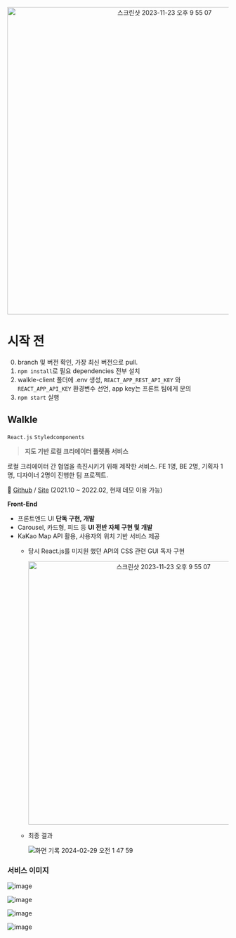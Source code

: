 <p align="center">
    <img width="700" alt="스크린샷 2023-11-23 오후 9 55 07" src="https://github.com/KHU-Return19/Walkle-Client/assets/49388937/823213bd-5bf2-424a-a827-8d98f8665e81">
</p>


# 시작 전
0. branch 및 버전 확인, 가장 최신 버전으로 pull.
1. `npm install`로 필요 dependencies 전부 설치
2. walkle-client 폴더에 .env 생성, `REACT_APP_REST_API_KEY` 와 `REACT_APP_API_KEY` 환경변수 선언, app key는 프론트 팀에게 문의
3. `npm start` 실행

## Walkle

`React.js` `Styledcomponents`

> **지도 기반 로컬 크리에이터 플랫폼 서비스**
> 

로컬 크리에이터 간 협업을 촉진시키기 위해 제작한 서비스. FE 1명, BE 2명, 기획자 1명, 디자이너 2명이 진행한 팀 프로젝트.

📎 [Github](https://github.com/KHU-Return19/Walkle-Client) / [Site](https://mrmirror21.github.io/) (2021.10 ~ 2022.02, 현재 데모 이용 가능)

**Front-End**

- 프론트엔드 UI **단독 구현, 개발**
- Carousel, 카드형, 피드 등 **UI 전반 자체 구현 및 개발**
- KaKao Map API 활용, 사용자의 위치 기반 서비스 제공
    - 당시 React.js를 미지원 했던 API의 CSS 관련 GUI 독자 구현
      <p align="center">
        <img width="600" alt="스크린샷 2023-11-23 오후 9 55 07" src="https://github.com/KHU-Return19/Walkle-Client/assets/49388937/a9c43b17-1c70-4cfe-a988-6fb227c1c42e">
      </p>

    - 최종 결과
      
      ![화면 기록 2024-02-29 오전 1 47 59](https://github.com/KHU-Return19/Walkle-Client/assets/49388937/4333f797-597d-4062-88b6-daa3456d081f)





### 서비스 이미지
![image](https://github.com/KHU-Return19/Walkle-Client/assets/49388937/66394f17-1a69-4ed6-94a5-e0085a86a8b0)

![image](https://github.com/KHU-Return19/Walkle-Client/assets/49388937/c57f7a93-2a78-47a5-a5d5-d6fb99e15ee8)

![image](https://github.com/KHU-Return19/Walkle-Client/assets/49388937/c06f298b-47f7-423e-994a-132c66aa8afb)

![image](https://github.com/KHU-Return19/Walkle-Client/assets/49388937/d3f88266-3a41-4eb9-83c5-04d4f690ed99)
